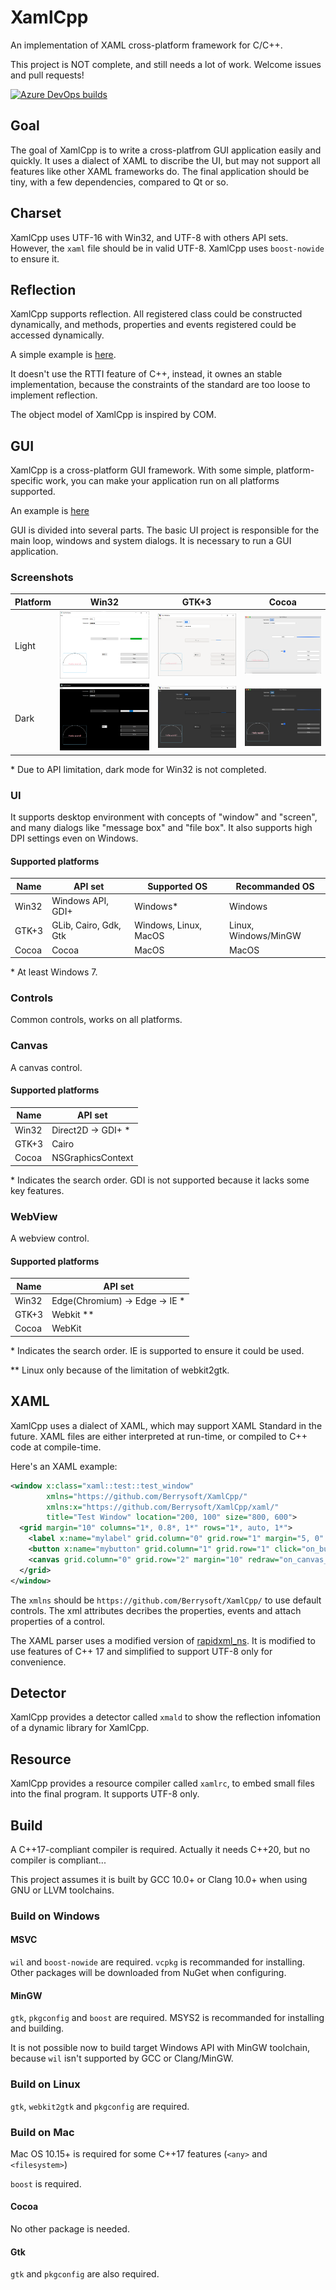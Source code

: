 # XamlCpp
An implementation of XAML cross-platform framework for C/C++.

This project is NOT complete, and still needs a lot of work. Welcome issues and pull requests!

[![Azure DevOps builds](https://strawberry-vs.visualstudio.com/XamlCpp/_apis/build/status/Berrysoft.XamlCpp?branch=master)](https://strawberry-vs.visualstudio.com/XamlCpp/_build?definitionId=12)
## Goal
The goal of XamlCpp is to write a cross-platfrom GUI application easily and quickly. It uses a dialect of XAML to discribe the UI, but may not support all features like other XAML frameworks do. The final application should be tiny, with a few dependencies, compared to Qt or so.

## Charset
XamlCpp uses UTF-16 with Win32, and UTF-8 with others API sets. However, the `xaml` file should be in valid UTF-8. XamlCpp uses `boost-nowide` to ensure it.

## Reflection
XamlCpp supports reflection. All registered class could be constructed dynamically, and methods, properties and events registered could be accessed dynamically.

A simple example is [here](./meta/test/src/main.cpp).

It doesn't use the RTTI feature of C++, instead, it ownes an stable implementation, because the constraints of the standard are too loose to implement reflection.

The object model of XamlCpp is inspired by COM.

## GUI
XamlCpp is a cross-platform GUI framework. With some simple, platform-specific work, you can make your application run on all platforms supported.

An example is [here](./ui_controls/test/src/main.cpp)

GUI is divided into several parts.
The basic UI project is responsible for the main loop, windows and system dialogs. It is necessary to run a GUI application.

### Screenshots
|Platform|Win32|GTK+3|Cocoa|
|-|-|-|-|
|Light|![Win32 Light](./assets/win.light.png)|![Gtk Light](./assets/gtk.light.png)|![Cocoa Light](./assets/cocoa.light.png)|
|Dark|![Win32 Dark](./assets/win.dark.png)|![Gtk Dark](./assets/gtk.dark.png)|![Cocoa Dark](./assets/cocoa.dark.png)|

\* Due to API limitation, dark mode for Win32 is not completed.

### UI
It supports desktop environment with concepts of "window" and "screen", and many dialogs like "message box" and "file box".
It also supports high DPI settings even on Windows.
#### Supported platforms
|Name|API set|Supported OS|Recommanded OS|
|-|-|-|-|
|Win32|Windows API, GDI+|Windows\*|Windows|
|GTK+3|GLib, Cairo, Gdk, Gtk|Windows, Linux, MacOS|Linux, Windows/MinGW|
|Cocoa|Cocoa|MacOS|MacOS|

\* At least Windows 7.

### Controls
Common controls, works on all platforms.

### Canvas
A canvas control.
#### Supported platforms
|Name|API set|
|-|-|
|Win32|Direct2D -> GDI+ \*|
|GTK+3|Cairo|
|Cocoa|NSGraphicsContext|

\* Indicates the search order. GDI is not supported because it lacks some key features.

### WebView
A webview control.
#### Supported platforms
|Name|API set|
|-|-|
|Win32|Edge(Chromium) -> Edge -> IE \*|
|GTK+3|Webkit \*\*|
|Cocoa|WebKit|

\* Indicates the search order. IE is supported to ensure it could be used.

\*\* Linux only because of the limitation of webkit2gtk.

## XAML
XamlCpp uses a dialect of XAML, which may support XAML Standard in the future. XAML files are either interpreted at run-time, or compiled to C++ code at compile-time.

Here's an XAML example:
``` xml
<window x:class="xaml::test::test_window"
        xmlns="https://github.com/Berrysoft/XamlCpp/"
        xmlns:x="https://github.com/Berrysoft/XamlCpp/xaml/"
        title="Test Window" location="200, 100" size="800, 600">
  <grid margin="10" columns="1*, 0.8*, 1*" rows="1*, auto, 1*">
    <label x:name="mylabel" grid.column="0" grid.row="1" margin="5, 0" text_halignment="right" valignment="center" text="{binding text,element=mybutton,mode=one_way}"/>
    <button x:name="mybutton" grid.column="1" grid.row="1" click="on_button_click">Hello</button>
    <canvas grid.column="0" grid.row="2" margin="10" redraw="on_canvas_redraw"/>
  </grid>
</window>
```
The `xmlns` should be `https://github.com/Berrysoft/XamlCpp/` to use default controls. The xml attributes decribes the properties, events and attach properties of a control.

The XAML parser uses a modified version of [rapidxml_ns](https://github.com/svgpp/rapidxml_ns). It is modified to use features of C++ 17 and simplified to support UTF-8 only for convenience.

## Detector
XamlCpp provides a detector called `xmald` to show the reflection infomation of a dynamic library for XamlCpp.

## Resource
XamlCpp provides a resource compiler called `xamlrc`, to embed small files into the final program. It supports UTF-8 only.

## Build
A C++17-compliant compiler is required. Actually it needs C++20, but no compiler is compliant...

This project assumes it is built by GCC 10.0+ or Clang 10.0+ when using GNU or LLVM toolchains.
### Build on Windows
#### MSVC
`wil` and `boost-nowide` are required. `vcpkg` is recommanded for installing. Other packages will be downloaded from NuGet when configuring.
#### MinGW
`gtk`, `pkgconfig` and `boost` are required. MSYS2 is recommanded for installing and building.

It is not possible now to build target Windows API with MinGW toolchain, because `wil` isn't supported by GCC or Clang/MinGW.
### Build on Linux
`gtk`, `webkit2gtk` and `pkgconfig` are required.
### Build on Mac
Mac OS 10.15+ is required for some C++17 features (`<any>` and `<filesystem>`)

`boost` is required.
#### Cocoa
No other package is needed.
#### Gtk
`gtk` and `pkgconfig` are also required.
